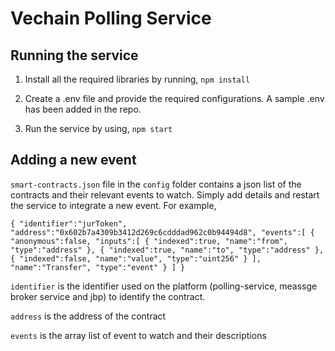 # Vechain Polling Service


## Running the service
1. Install all the required libraries by running,
`npm install`

2. Create a .env file and provide the required configurations. A sample .env has been added in the repo.

3. Run the service by using,
`npm start`

## Adding a new event
`smart-contracts.json` file in the `config` folder contains a json list of the contracts and their relevant events to watch. Simply add details and restart the service to integrate a new event. For example,

`{
   "identifier":"jurToken",
   "address":"0x602b7a4309b3412d269c6cdddad962c0b94494d8",
   "events":[
      {
         "anonymous":false,
         "inputs":[
            {
               "indexed":true,
               "name":"from",
               "type":"address"
            },
            {
               "indexed":true,
               "name":"to",
               "type":"address"
            },
            {
               "indexed":false,
               "name":"value",
               "type":"uint256"
            }
         ],
         "name":"Transfer",
         "type":"event"
      }
   ]
}`

`identifier` is the identifier used on the platform (polling-service, meassge broker service and jbp) to identify the contract.

`address` is the address of the contract

`events` is the array list of event to watch and their descriptions